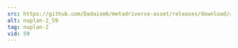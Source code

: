 ```yaml
---
src: https://github.com/Dadaism6/metadriverse-asset/releases/download/assetsv1.0.2/nuplan-2_59.mp4
alt: nuplan-2_59
tag: nuplan-2
vid: 59
---
```

